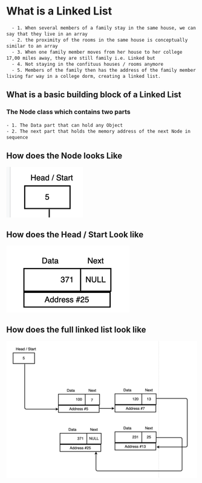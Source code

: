 # What is a Linked List

```
  - 1. When several members of a family stay in the same house, we can say that they live in an array
  - 2. the proximity of the rooms in the same house is conceptually similar to an array
  - 3. When one family member moves from her house to her college 17,00 miles away, they are still family i.e. Linked but 
  - 4. Not staying in the confituus houses / rooms anymore
  - 5. Members of the family then has the address of the family member living far way in a college dorm, creating a linked list.
```

## What is a basic building block of a Linked List

### The Node class which contains two parts

```
- 1. The Data part that can hold any Object
- 2. The next part that holds the memory address of the next Node in sequence
```

## How does the Node looks Like

![Alt text](./images/20.png?raw=true "Title")

## How does the Head / Start Look like

![Alt text](./images/21.png?raw=true "Title")

## How does the full linked list look like

![Alt text](./images/22.png?raw=true "Title")
